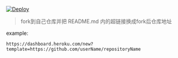 [![Deploy](https://www.herokucdn.com/deploy/button.png)](https://dashboard.heroku.com/new?template=https://github.com/stwwwwww/v2ray-heroku)
> fork到自己仓库并把 README.md 内的超链接换成fork后仓库地址

example: 
```
https://dashboard.heroku.com/new?template=https://github.com/userName/repositoryName
```
